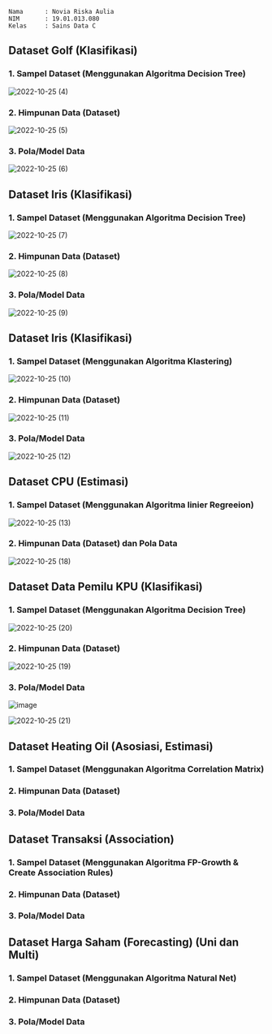 ```
Nama      : Novia Riska Aulia
NIM       : 19.01.013.080
Kelas     : Sains Data C
```

## Dataset Golf (Klasifikasi)
### 1. Sampel Dataset (Menggunakan Algoritma Decision Tree) 
![2022-10-25 (4)](https://user-images.githubusercontent.com/105399054/197682331-106c2a21-80ca-4112-9297-429a04830720.png)
### 2. Himpunan Data (Dataset)
![2022-10-25 (5)](https://user-images.githubusercontent.com/105399054/197682401-b909e23d-7713-4e8d-a8ed-f417e987da12.png)
### 3. Pola/Model Data
![2022-10-25 (6)](https://user-images.githubusercontent.com/105399054/197682473-3f0b5603-18ce-4558-9e4e-3f24fc660a62.png)

## Dataset Iris (Klasifikasi)
### 1. Sampel Dataset (Menggunakan Algoritma Decision Tree)
![2022-10-25 (7)](https://user-images.githubusercontent.com/105399054/197683920-a071919b-d4df-4388-ae47-3ec0fabfc312.png)
### 2. Himpunan Data (Dataset)
![2022-10-25 (8)](https://user-images.githubusercontent.com/105399054/197683986-1007e1ca-34a9-4085-b184-e2ce4404dd99.png)
### 3. Pola/Model Data
![2022-10-25 (9)](https://user-images.githubusercontent.com/105399054/197684039-e30b95bc-c6b0-44a2-8a4c-dcafd83a7d79.png)

## Dataset Iris (Klasifikasi)
### 1. Sampel Dataset (Menggunakan Algoritma Klastering)
![2022-10-25 (10)](https://user-images.githubusercontent.com/105399054/197688517-7ccf4124-f807-45c9-8fde-2506e1a10e05.png)
### 2. Himpunan Data (Dataset)
![2022-10-25 (11)](https://user-images.githubusercontent.com/105399054/197688736-90183a58-22e7-4ab3-afd7-9672ed5e6b25.png)
### 3. Pola/Model Data
![2022-10-25 (12)](https://user-images.githubusercontent.com/105399054/197688817-79c83c72-fd95-4076-8804-cafbad482bba.png)

## Dataset CPU (Estimasi)
### 1. Sampel Dataset (Menggunakan Algoritma linier Regreeion)
![2022-10-25 (13)](https://user-images.githubusercontent.com/105399054/197694309-55e9df00-efa6-4be8-a28b-fc058deccb74.png)
### 2. Himpunan Data (Dataset) dan Pola Data
![2022-10-25 (18)](https://user-images.githubusercontent.com/105399054/197695248-63965764-1580-42a0-8c5c-75e3e28310e8.png)

## Dataset Data Pemilu KPU (Klasifikasi)
### 1. Sampel Dataset (Menggunakan Algoritma Decision Tree)
![2022-10-25 (20)](https://user-images.githubusercontent.com/105399054/197754292-27fa6a0e-0fd6-470d-b436-7aa8bc94773f.png)
### 2. Himpunan Data (Dataset)
![2022-10-25 (19)](https://user-images.githubusercontent.com/105399054/197754120-2ffc193a-f12c-4df3-87e6-09ef226c3e43.png)
### 3. Pola/Model Data
![image](https://user-images.githubusercontent.com/105399054/197755470-a3022bb8-956e-4a11-9847-f27f60d22fc7.png)

![2022-10-25 (21)](https://user-images.githubusercontent.com/105399054/197755782-f980b36d-c69c-49ee-8d71-36a68c396367.png)

## Dataset Heating Oil (Asosiasi, Estimasi) 
### 1. Sampel Dataset (Menggunakan Algoritma Correlation Matrix)
### 2. Himpunan Data (Dataset)
### 3. Pola/Model Data

## Dataset Transaksi (Association)
### 1. Sampel Dataset (Menggunakan Algoritma FP-Growth & Create Association Rules)
### 2. Himpunan Data (Dataset)
### 3. Pola/Model Data

## Dataset Harga Saham (Forecasting) (Uni dan Multi) 
### 1. Sampel Dataset (Menggunakan Algoritma Natural Net)
### 2. Himpunan Data (Dataset)
### 3. Pola/Model Data
